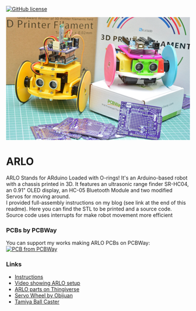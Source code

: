 [![GitHub license](https://img.shields.io/badge/License-CC%20BY--SA--NC%204.0-blue)](LICENSE)  

![ARLO - Arduino 3D printed Robot](img/ARLO_Arduino_Robot.jpg)  

# ARLO
ARLO Stands for ARduino Loaded with O-rings! It's an Arduino-based robot with a chassis printed in 3D. It features an ultrasonic range finder SR-HC04, an 0.91" OLED display, an HC-05 Bluetooth Module and two modified Servos for moving around.  
I provided full-assembly instructions on my blog (see link at the end of this readme). Here you can find the STL to be printed and a source code.  
Source code uses interrupts for make robot movement more efficient

### PCBs by PCBWay
You can support my works making ARLO PCBs on PCBWay:   
[![PCB from PCBWay](https://www.pcbway.com/project/img/images/frompcbway.png)](https://www.pcbway.com/project/shareproject/ARLO___Arduino_3D_printed_Robot.html)

### Links
- [Instructions](https://www.settorezero.com/wordpress/arlo)
- [Video showing ARLO setup](https://youtu.be/i7roltk-IzI)
- [ARLO parts on Thingiverse](https://www.thingiverse.com/thing:4484651)
- [Servo Wheel by Obijuan](https://www.thingiverse.com/thing:19940)
- [Tamiya Ball Caster](https://www.pololu.com/product/66/pictures)
